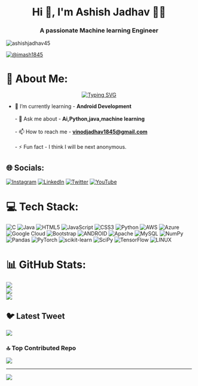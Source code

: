 <h1 align="center">Hi 👋, I'm Ashish Jadhav 👨‍💻</h1>
<h3 align="center">A passionate Machine learning Engineer</h3>




<p align="left"> <img src="https://komarev.com/ghpvc/?username=ashishjadhav45&label=Profile%20views&color=0e75b6&style=flat" alt="ashishjadhav45" /> </p>

<p align="left"> <a href="https://twitter.com/@imash1845" target="blank"><img src="https://img.shields.io/twitter/follow/imash1845?logo=twitter&style=for-the-badge" alt="@imash1845" /></a> </p>

# 💫 About Me:

<p align = "center">
<a href="https://git.io/typing-svg"><img src="https://readme-typing-svg.demolab.com?font=Fira+Code&weight=500&size=21&duration=1000&pause=1000&color=F7982B&width=435&lines=Youtuber+%3A);Full-Stack+web+and+app+developer;Always+learning+new+things;Be+anonymous+%3A)" alt="Typing SVG" /></a>
</p>

  - 🌱 I’m currently learning  -  **Android Development**<br><br>- 💬 Ask me about - **Ai,Python,java,machine learning**<br><br>- 📫 How to reach me  -  **vinodjadhav1845@gmail.com**<br><br>- ⚡ Fun fact  -  I think I will be next anonymous.<br>


## 🌐 Socials:
[![Instagram](https://img.shields.io/badge/Instagram-%23E4405F.svg?logo=Instagram&logoColor=white)](https://instagram.com/jadhav_ashish_45) [![LinkedIn](https://img.shields.io/badge/LinkedIn-%230077B5.svg?logo=linkedin&logoColor=white)](https://linkedin.com/in/ashishjadhav45) [![Twitter](https://img.shields.io/badge/Twitter-%231DA1F2.svg?logo=Twitter&logoColor=white)](https://twitter.com/imash1845) [![YouTube](https://img.shields.io/badge/YouTube-%23FF0000.svg?logo=YouTube&logoColor=white)](https://youtube.com/@ashishjadhav45) 

# 💻 Tech Stack:
![C](https://img.shields.io/badge/c-%2300599C.svg?style=for-the-badge&logo=c&logoColor=white) ![Java](https://img.shields.io/badge/java-%23ED8B00.svg?style=for-the-badge&logo=java&logoColor=white) ![HTML5](https://img.shields.io/badge/html5-%23E34F26.svg?style=for-the-badge&logo=html5&logoColor=white) ![JavaScript](https://img.shields.io/badge/javascript-%23323330.svg?style=for-the-badge&logo=javascript&logoColor=%23F7DF1E) ![CSS3](https://img.shields.io/badge/css3-%231572B6.svg?style=for-the-badge&logo=css3&logoColor=white) ![Python](https://img.shields.io/badge/python-3670A0?style=for-the-badge&logo=python&logoColor=ffdd54) ![AWS](https://img.shields.io/badge/AWS-%23FF9900.svg?style=for-the-badge&logo=amazon-aws&logoColor=white) ![Azure](https://img.shields.io/badge/azure-%230072C6.svg?style=for-the-badge&logo=azure-devops&logoColor=white) ![Google Cloud](https://img.shields.io/badge/Google%20Cloud-%234285F4.svg?style=for-the-badge&logo=google-cloud&logoColor=white) ![Bootstrap](https://img.shields.io/badge/bootstrap-%23563D7C.svg?style=for-the-badge&logo=bootstrap&logoColor=white) ![ANDROID](https://img.shields.io/badge/android-%2320232a.svg?style=for-the-badge&logo=android&logoColor=%a4c639) ![Apache](https://img.shields.io/badge/apache-%23D42029.svg?style=for-the-badge&logo=apache&logoColor=white) ![MySQL](https://img.shields.io/badge/mysql-%2300f.svg?style=for-the-badge&logo=mysql&logoColor=white) ![NumPy](https://img.shields.io/badge/numpy-%23013243.svg?style=for-the-badge&logo=numpy&logoColor=white) ![Pandas](https://img.shields.io/badge/pandas-%23150458.svg?style=for-the-badge&logo=pandas&logoColor=white) ![PyTorch](https://img.shields.io/badge/PyTorch-%23EE4C2C.svg?style=for-the-badge&logo=PyTorch&logoColor=white) ![scikit-learn](https://img.shields.io/badge/scikit--learn-%23F7931E.svg?style=for-the-badge&logo=scikit-learn&logoColor=white) ![SciPy](https://img.shields.io/badge/SciPy-%230C55A5.svg?style=for-the-badge&logo=scipy&logoColor=%white) ![TensorFlow](https://img.shields.io/badge/TensorFlow-%23FF6F00.svg?style=for-the-badge&logo=TensorFlow&logoColor=white) ![LINUX](https://img.shields.io/badge/Linux-FCC624?style=for-the-badge&logo=linux&logoColor=black)
# 📊 GitHub Stats:
![](https://github-readme-stats.vercel.app/api?username=ashishjadhav45&theme=blue-green&hide_border=false&include_all_commits=true&count_private=false)<br/>
![](https://github-readme-streak-stats.herokuapp.com/?user=ashishjadhav45&theme=blue-green&hide_border=false)<br/>
![](https://github-readme-stats.vercel.app/api/top-langs/?username=ashishjadhav45&theme=blue-green&hide_border=false&include_all_commits=true&count_private=false&layout=compact)

## 🐦 Latest Tweet
[![](https://gtce.itsvg.in/api?username=imash1845)](https://github.com/VishwaGauravIn/github-twitter-card-embed)

### 🔝 Top Contributed Repo
![](https://github-contributor-stats.vercel.app/api?username=ashishjadhav45&limit=5&theme=tokyonight&combine_all_yearly_contributions=true)

---
[![](https://visitcount.itsvg.in/api?id=ashishjadhav45&icon=0&color=0)](https://visitcount.itsvg.in)

<!-- Proudly created with GPRM ( https://gprm.itsvg.in ) -->
